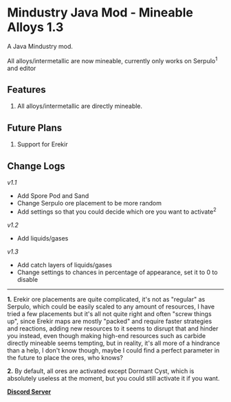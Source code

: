 # Mindustry Java Mod - Mineable Alloys 1.3
A Java Mindustry mod.

All alloys/intermetallic are now mineable, currently only works on Serpulo<sup>1</sup> and editor

## Features

1. All alloys/intermetallic are directly mineable.

## Future Plans

1. Support for Erekir

## Change Logs

*v1.1*
- Add Spore Pod and Sand
- Change Serpulo ore placement to be more random
- Add settings so that you could decide which ore you want to activate<sup>2</sup>

*v1.2*
- Add liquids/gases

*v1.3*
- Add catch layers of liquids/gases
- Change settings to chances in percentage of appearance, set it to 0 to disable

--- 

**1.** Erekir ore placements are quite complicated, it's not as "regular" as Serpulo, which could be easily scaled to any amount of resources, I have tried a few placements but it's all not quite right and often "screw things up", since Erekir maps are mostly "packed" and require faster strategies and reactions, adding new resources to it seems to disrupt that and hinder you instead, even though making high-end resources such as carbide directly mineable seems tempting, but in reality, it's all more of a hindrance than a help, I don't know though, maybe I could find a perfect parameter in the future to place the ores, who knows?

**2.** By default, all ores are activated except Dormant Cyst, which is absolutely useless at the moment, but you could still activate it if you want.

**[Discord Server](https://discord.gg/DvJrVBr9Em)**
